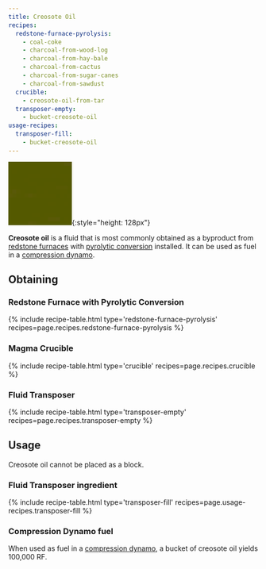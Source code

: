 ```yaml
---
title: Creosote Oil
recipes:
  redstone-furnace-pyrolysis:
    - coal-coke
    - charcoal-from-wood-log
    - charcoal-from-hay-bale
    - charcoal-from-cactus
    - charcoal-from-sugar-canes
    - charcoal-from-sawdust
  crucible:
    - creosote-oil-from-tar
  transposer-empty:
    - bucket-creosote-oil
usage-recipes:
  transposer-fill:
    - bucket-creosote-oil
---
```


![Creosote oil](/assets/images/thermal-foundation/creosote-oil.gif){:style="height: 128px"}


**Creosote oil** is a fluid that is most commonly obtained as a byproduct from
[redstone furnaces](/docs/thermal-expansion/machines/redstone-furnace/) with
[pyrolytic
conversion](/docs/thermal-expansion/augments/machine/redstone-furnace/pyrolytic-conversion/)
installed. It can be used as fuel in a [compression
dynamo](/docs/thermal-expansion/dynamos/compression-dynamo/).


Obtaining
---------

### Redstone Furnace with Pyrolytic Conversion
{% include recipe-table.html type='redstone-furnace-pyrolysis' recipes=page.recipes.redstone-furnace-pyrolysis %}

### Magma Crucible
{% include recipe-table.html type='crucible' recipes=page.recipes.crucible %}

### Fluid Transposer
{% include recipe-table.html type='transposer-empty' recipes=page.recipes.transposer-empty %}


Usage
-----

Creosote oil cannot be placed as a block.

### Fluid Transposer ingredient
{% include recipe-table.html type='transposer-fill' recipes=page.usage-recipes.transposer-fill %}

### Compression Dynamo fuel
When used as fuel in a [compression
dynamo](/docs/thermal-expansion/dynamos/compression-dynamo/), a bucket of
creosote oil yields 100,000 RF.
